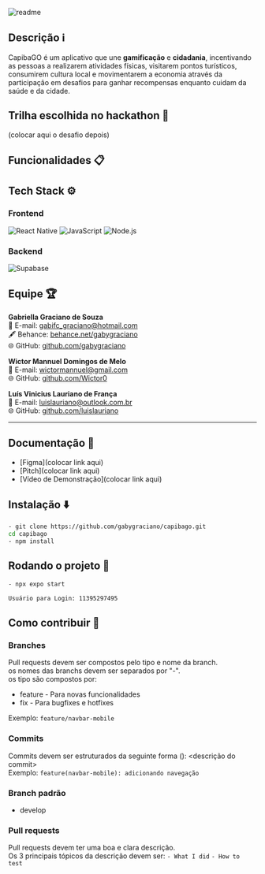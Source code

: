 ![readme](https://github.com/user-attachments/assets/4cc9edd0-852c-40d2-a80b-eb2de0676386)

## Descrição ℹ️
CapibaGO é um aplicativo que une **gamificação** e **cidadania**, incentivando as pessoas a realizarem atividades físicas, visitarem pontos turísticos, consumirem cultura local e movimentarem a economia através da participação em desafios para ganhar recompensas enquanto cuidam da saúde e da cidade.

## Trilha escolhida no hackathon 🚀
(colocar aqui o desafio depois)

## Funcionalidades 📋


## Tech Stack ⚙️

### Frontend
![React Native](https://img.shields.io/badge/React%20Native-20232A?style=for-the-badge&logo=react&logoColor=61DAFB)
![JavaScript](https://img.shields.io/badge/JavaScript-323330?style=for-the-badge&logo=javascript&logoColor=F7DF1E)
![Node.js](https://img.shields.io/badge/Node.js-339933?style=for-the-badge&logo=nodedotjs&logoColor=white)

### Backend
![Supabase](https://img.shields.io/badge/Supabase-3ECF8E?style=for-the-badge&logo=supabase&logoColor=white)

## Equipe 🏆

**Gabriella Graciano de Souza**  
📧 E-mail: [gabifc_graciano@hotmail.com](mailto:gabifc_graciano@hotmail.com)  
🖋️ Behance: [behance.net/gabygraciano](https://www.behance.net/gabygraciano)  
🌐 GitHub: [github.com/gabygraciano](https://github.com/gabygraciano)

**Wictor Mannuel Domingos de Melo**  
📧 E-mail: [wictormannuel@gmail.com](mailto:wictormannuel@gmail.com)  
🌐 GitHub: [github.com/Wictor0](https://github.com/Wictor0)

**Luís Vinicius Lauriano de França**  
📧 E-mail: [luislauriano@outlook.com.br](mailto:luislauriano@outlook.com.br)  
🌐 GitHub: [github.com/luislauriano](https://github.com/luislauriano)

---

## Documentação 📄

- [Figma](colocar link aqui)
- [Pitch](colocar link aqui)
- [Vídeo de Demonstração](colocar link aqui)


## Instalação ⬇️

```bash
- git clone https://github.com/gabygraciano/capibago.git
cd capibago
- npm install
```

## Rodando o projeto 🏃
```bash
- npx expo start
```

```bash
Usuário para Login: 11395297495
```

## Como contribuir 🤝
### Branches
Pull requests devem ser compostos pelo tipo e nome da branch.\
os nomes das branchs devem ser separados por "-".\
os tipo são compostos por:
- feature - Para novas funcionalidades
- fix - Para bugfixes e hotfixes

Exemplo: 
`feature/navbar-mobile`

### Commits
Commits devem ser estruturados da seguinte forma <tipo>(<nome-da-branch>): <descrição do commit>\
Exemplo: 
`feature(navbar-mobile): adicionando navegação`

### Branch padrão
- develop

### Pull requests
Pull requests devem ter uma boa e clara descrição.\
Os 3 principais tópicos da descrição devem ser:
`- What I did`
`- How to test`
